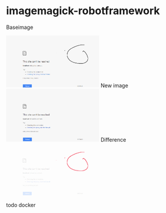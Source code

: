 # imagemagick-robotframework


  Baseimage
  
  <img src="https://github.com/vulp/imagemagick-robotframework/raw/master/testi.png" width="50%" height="50%"/>
  New image
  
  <img src="https://github.com/vulp/imagemagick-robotframework/raw/master/screenshot.png" width="50%" height="50%"/>
  Difference
  
  <img src="https://github.com/vulp/imagemagick-robotframework/raw/master/testi_diff.png" width="50%" height="50%"/>


todo docker
